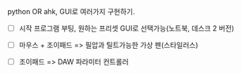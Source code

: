 python OR ahk, GUI로 여러가지 구현하기.
 - [ ] 시작 프로그램 부팅, 원하는 프리셋 GUI로 선택가능(노트북, 데스크 2 버전)
 - [ ] 마우스 + 조이패드 => 필압과 틸트가능한 가상 펜(스타일러스)
 - [ ] 조이패드 => DAW 파라미터 컨트롤러


